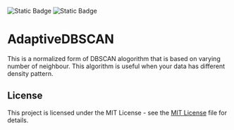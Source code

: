 ![Static Badge](https://img.shields.io/badge/License-MIT-yellow) ![Static Badge](https://img.shields.io/badge/ML-tested-blue)

# AdaptiveDBSCAN
This is a normalized form of DBSCAN alogorithm that is based on varying number of neighbour. This algorithm is useful when your data has different density pattern.

## License

This project is licensed under the MIT License - see the [MIT License](LICENSE) file for details.
